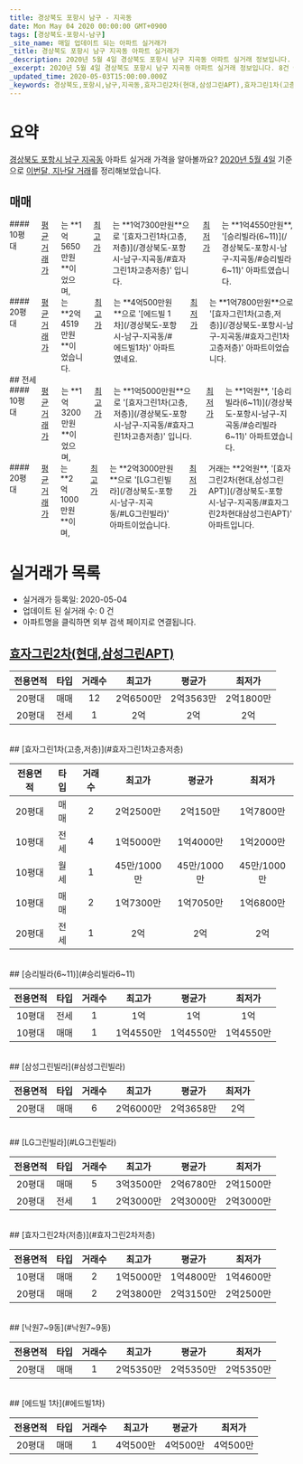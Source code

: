 ```yaml
---
title: 경상북도 포항시 남구 - 지곡동
date: Mon May 04 2020 00:00:00 GMT+0900
tags: [경상북도-포항시-남구]
_site_name: 매일 업데이트 되는 아파트 실거래가
_title: 경상북도 포항시 남구 지곡동 아파트 실거래가
_description: 2020년 5월 4일 경상북도 포항시 남구 지곡동 아파트 실거래 정보입니다. 8건 아파트 정보가 있습니다.
_excerpt: 2020년 5월 4일 경상북도 포항시 남구 지곡동 아파트 실거래 정보입니다. 8건 아파트 정보가 있습니다.
_updated_time: 2020-05-03T15:00:00.000Z
_keywords: 경상북도,포항시,남구,지곡동,효자그린2차(현대,삼성그린APT),효자그린1차(고층,저층),승리빌라(6~11),삼성그린빌라,LG그린빌라,효자그린2차(저층),낙원7~9동,에드빌 1차
---
```





# 요약
<ins>경상북도 포항시 남구 지곡동</ins> 아파트 실거래 가격을 알아볼까요? <ins>2020년 5월 4일</ins> 기준으로 <ins>이번달, 지난달 거래</ins>를 정리해보았습니다.

## 매매
<div class="container">
<div class="six columns" markdown="1">
#### 10평대
<ins>평균 거래가</ins>는 **1억5650만원**이었으며, <ins>최고가</ins>는 **1억7300만원**으로 '[효자그린1차(고층,저층)](/경상북도-포항시-남구-지곡동/#효자그린1차고층저층)' 입니다. <ins>최저가</ins>는 **1억4550만원**, '[승리빌라(6~11)](/경상북도-포항시-남구-지곡동/#승리빌라6~11)' 아파트였습니다.
</div>
<div class="six columns" markdown="1">
#### 20평대
<ins>평균 거래가</ins>는 **2억4519만원**이었습니다. <ins>최고가</ins>는 **4억500만원**으로 '[에드빌 1차](/경상북도-포항시-남구-지곡동/#에드빌1차)' 아파트였네요. <ins>최저가</ins>는 **1억7800만원**으로 '[효자그린1차(고층,저층)](/경상북도-포항시-남구-지곡동/#효자그린1차고층저층)' 아파트이었습니다.
</div>
</div>
## 전세
<div class="container">
<div class="six columns" markdown="1">
#### 10평대
<ins>평균 거래가</ins>는 **1억3200만원**이었으며, <ins>최고가</ins>는 **1억5000만원**으로 '[효자그린1차(고층,저층)](/경상북도-포항시-남구-지곡동/#효자그린1차고층저층)' 입니다. <ins>최저가</ins>는 **1억원**, '[승리빌라(6~11)](/경상북도-포항시-남구-지곡동/#승리빌라6~11)' 아파트였습니다.
</div>
<div class="six columns" markdown="1">
#### 20평대
<ins>평균 거래가</ins>는 **2억1000만원**이며, <ins>최고가</ins>는 **2억3000만원**으로 '[LG그린빌라](/경상북도-포항시-남구-지곡동/#LG그린빌라)' 아파트이었습니다. <ins>최저가</ins> 거래는 **2억원**, '[효자그린2차(현대,삼성그린APT)](/경상북도-포항시-남구-지곡동/#효자그린2차현대삼성그린APT)' 아파트입니다.
</div>
</div>



# 실거래가 목록
- 실거래가 등록일: 2020-05-04
- 업데이트 된 실거래 수: 0 건
- 아파트명을 클릭하면 외부 검색 페이지로 연결됩니다.

## [효자그린2차(현대,삼성그린APT)](#효자그린2차현대삼성그린APT)

|전용면적|타입|거래수|최고가|평균가|최저가|
|:---:|:---:|:---:|:---:|:---:|:---:|
|20평대|<span class="deal-type-1">매매</span>|12|2억6500만|2억3563만|2억1800만|
|20평대|<span class="deal-type-2">전세</span>|1|2억|2억|2억|

<br/>
## [효자그린1차(고층,저층)](#효자그린1차고층저층)

|전용면적|타입|거래수|최고가|평균가|최저가|
|:---:|:---:|:---:|:---:|:---:|:---:|
|20평대|<span class="deal-type-1">매매</span>|2|2억2500만|2억150만|1억7800만|
|10평대|<span class="deal-type-2">전세</span>|4|1억5000만|1억4000만|1억2000만|
|10평대|<span class="deal-type-3">월세</span>|1|45만/1000만|45만/1000만|45만/1000만|
|10평대|<span class="deal-type-1">매매</span>|2|1억7300만|1억7050만|1억6800만|
|20평대|<span class="deal-type-2">전세</span>|1|2억|2억|2억|

<br/>
## [승리빌라(6~11)](#승리빌라6~11)

|전용면적|타입|거래수|최고가|평균가|최저가|
|:---:|:---:|:---:|:---:|:---:|:---:|
|10평대|<span class="deal-type-2">전세</span>|1|1억|1억|1억|
|10평대|<span class="deal-type-1">매매</span>|1|1억4550만|1억4550만|1억4550만|

<br/>
## [삼성그린빌라](#삼성그린빌라)

|전용면적|타입|거래수|최고가|평균가|최저가|
|:---:|:---:|:---:|:---:|:---:|:---:|
|20평대|<span class="deal-type-1">매매</span>|6|2억6000만|2억3658만|2억|

<br/>
## [LG그린빌라](#LG그린빌라)

|전용면적|타입|거래수|최고가|평균가|최저가|
|:---:|:---:|:---:|:---:|:---:|:---:|
|20평대|<span class="deal-type-1">매매</span>|5|3억3500만|2억6780만|2억1500만|
|20평대|<span class="deal-type-2">전세</span>|1|2억3000만|2억3000만|2억3000만|

<br/>
## [효자그린2차(저층)](#효자그린2차저층)

|전용면적|타입|거래수|최고가|평균가|최저가|
|:---:|:---:|:---:|:---:|:---:|:---:|
|10평대|<span class="deal-type-1">매매</span>|2|1억5000만|1억4800만|1억4600만|
|20평대|<span class="deal-type-1">매매</span>|2|2억3800만|2억3150만|2억2500만|

<br/>
## [낙원7~9동](#낙원7~9동)

|전용면적|타입|거래수|최고가|평균가|최저가|
|:---:|:---:|:---:|:---:|:---:|:---:|
|20평대|<span class="deal-type-1">매매</span>|1|2억5350만|2억5350만|2억5350만|

<br/>
## [에드빌 1차](#에드빌1차)

|전용면적|타입|거래수|최고가|평균가|최저가|
|:---:|:---:|:---:|:---:|:---:|:---:|
|20평대|<span class="deal-type-1">매매</span>|1|4억500만|4억500만|4억500만|

<br/>



